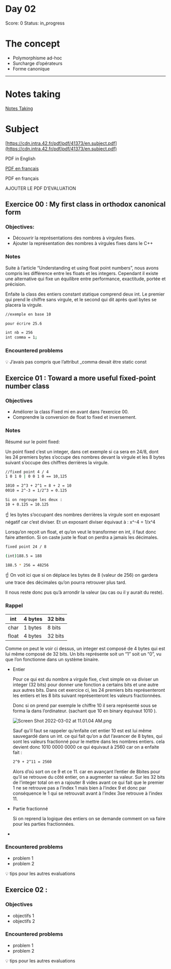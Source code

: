 # Day 02

Score: 0
Status: in_progress

# The concept

- Polymorphisme ad-hoc
- Surcharge d’opérateurs
- Forme canonique

---

# Notes taking

[Notes Taking ](https://www.notion.so/dec818683d8949e291931225e5a20786)

# Subject

[https://cdn.intra.42.fr/pdf/pdf/41373/en.subject.pdf](https://cdn.intra.42.fr/pdf/pdf/41373/en.subject.pdf)

PDF in English

[PDF en français](Day%2002%204436c/CPP_00.fr.pdf)

PDF en français

AJOUTER LE PDF D’EVALUATION 

## Exercice 00 : My first class in orthodox canonical form

### Objectives:

- Découvrir la représentations des nombres à virgules fixes.
- Ajouter la représentation des nombres à virgules fixes dans le C++

### Notes

Suite à l’article “Understanding et using float point numbers”, nous avons compris les différence entre les floats et les integers. Cependant il existe une alternative qui fixe un équilibre entre performance, exactitude, portée et précision. 

Enfaite la class des entiers constant statique comprend deux int. Le premier qui prend le chiffre sans virgule, et le second qui dit après quel bytes se placera la virgule.

```bash
//exemple en base 10

pour écrire 25.6

int nb = 256
int comma = 1;
```

### Encountered problems

<aside>
💡 J’avais pas compris que l’attribut _comma devait être static const

</aside>

## Exercice 01 : Toward a more useful fixed-point number class

### Objectives

- Améliorer la class Fixed mi en avant dans l’exercice 00.
- Comprendre la conversion de float to fixed et inversement.

### Notes

Résumé sur le point fixed:

Un point fixed c’est un integer, dans cet exemple si ca sera en 24/8, dont les 24 premiers bytes s’occupe des nombres devant la virgule et les 8  bytes suivant s’occupe des chiffres derrières la virgule. 

```bash
//fixed point 4 / 4
1 0 1 0 | 0 0 1 0 == 10,125

1010 = 2^3 + 2^1 = 8 + 2 = 10
0010 = 2^-3 = 1/2^3 = 0.125 

Si on regroupe les deux :
10 + 0.125 = 10.125 
```

<aside>
☝ les bytes s’occupant des nombres derrières la virgule sont en exposant négatif car c’est diviser. Et un exposant diviser équivaut à : x^-4 = 1/x^4

</aside>

Lorsqu’on reçoit un float, et qu’on veut le transformer en int, il faut donc faire attention. Si on caste juste le float on perdra a jamais les décimales. 

```bash
fixed point 24 / 8

(int)188.5 = 188

188.5 * 256 = 48256
```

<aside>
☝ On voit ici que si on déplace les bytes de 8 (valeur de 256) on gardera une trace des décimales qu’on pourra retrouver plus tard.

</aside>

Il nous reste donc pus qu’à arrondir la valeur (au cas ou il y aurait du reste). 

### Rappel

| int | 4 bytes | 32 bits |
| --- | --- | --- |
| char  | 1 bytes | 8 bits |
| float | 4 bytes | 32 bits |

Comme on peut le voir ci dessus, un integer est composé de 4 bytes qui est lui même composé de 32 bits. Un bits représente soit un “1” soit un “0”, vu que l’on fonctionne dans un système binaire. 

- Entier
    
    Pour ce qui est du nombre a virgule fixe, c’est simple on va diviser un integer (32 bits) pour donner une fonction a certains bits et une autre aux autres bits. Dans cet exercice ci, les 24 premiers bits représenteront les entiers et les 8 bits suivant représenteront les valeurs fractionnées. 
    
    Donc si on prend par exemple le chiffre 10 il sera représenté sous se forma la dans l’ordinateur. (sachant que 10 en binary équivaut 1010 ).
    
    ![Screen Shot 2022-03-02 at 11.01.04 AM.png](Day%2002%204436c/Screen_Shot_2022-03-02_at_11.01.04_AM.png)
    
    Sauf qu’il faut se rappeler qu’enfaite cet entier 10 est est lui même sauvegardé dans un int. ce qui fait qu’on a dut l’avancer de 8 bytes, qui sont les valeurs fractionné pour le mettre dans les nombres entiers. cela devient donc 1010 0000 0000 ce qui équivaut à 2560 car on a enfaite fait :
    
    ```bash
    2^9 + 2^11 = 2560
    ```
    
    Alors d’où sort on ce 9 et ce 11. car en avançant l’entier de 8bites pour qu’il se retrouve du côté entier, on a augmenter sa valeur. Sur les 32 bits de l’integer total on en a rajouter 8 vides avant ce qui fait que le premier 1 ne se retrouve pas a l’index 1 mais bien à l’index 9 et donc par conséquence le 1 qui se retrouvait avant à l’index 3se retrouve à l’index 11.
    
- Partie fractionné
    
    Si on reprend la logique des entiers on se demande comment on va faire pour les parties fractionnées. 
    
- 

### Encountered problems

- problem 1
- problem 2

<aside>
💡 tips pour les autres evaluations

</aside>

## Exercice 02 :

### Objectives

- objectifs 1
- objectifs 2

### Encountered problems

- problem 1
- problem 2

<aside>
💡 tips pour les autres evaluations

</aside>
